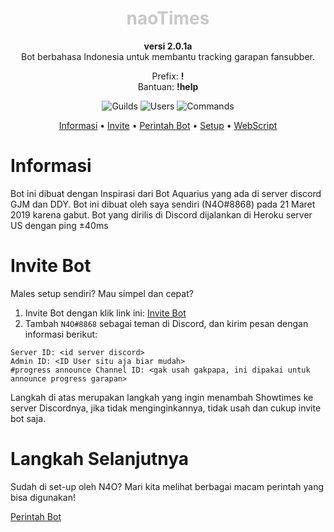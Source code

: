 <h1 id="mulai-dari-sini" style="color:#c8c8c8;" align="center">
    naoTimes
</h1>
<p align="center"><b>versi 2.0.1a</b><br>Bot berbahasa Indonesia untuk membantu tracking garapan fansubber.</p>
<p align="center">Prefix: <b>!</b><br/>Bantuan: <b>!help</b></p>
<p align="center"><img src="https://img.shields.io/endpoint?url=https%3A%2F%2Fapi.ihateani.me%2Fshield%2Fserver" data-origin="https://img.shields.io/endpoint?url=https%3A%2F%2Fapi.ihateani.me%2Fshield%2Fserver" alt="Guilds"> <img src="https://img.shields.io/endpoint?url=https%3A%2F%2Fapi.ihateani.me%2Fshield%2Fpengguna" data-origin="https://img.shields.io/endpoint?url=https%3A%2F%2Fapi.ihateani.me%2Fshield%2Fpengguna" alt="Users"> <img src="https://img.shields.io/endpoint?url=https%3A%2F%2Fapi.ihateani.me%2Fshield%2Fperintah" data-origin="https://img.shields.io/endpoint?url=https%3A%2F%2Fapi.ihateani.me%2Fshield%2Fperintah" alt="Commands"></p>

<p align="center">
	<a href="#informasi">Informasi</a> •
    <a href="#invite-bot">Invite</a> •
    <a href="/#/perintah">Perintah Bot</a> •
    <a href="#setting-up">Setup</a> •
    <a href="#webscript">WebScript</a>
</p>

# Informasi

Bot ini dibuat dengan Inspirasi dari Bot Aquarius yang ada di server discord GJM dan DDY.
Bot ini dibuat oleh saya sendiri (N4O#8868) pada 21 Maret 2019 karena gabut.
Bot yang dirilis di Discord dijalankan di Heroku server US dengan ping ±40ms

# Invite Bot

Males setup sendiri? Mau simpel dan cepat?

1. Invite Bot dengan klik link ini: [Invite Bot](https://ihateani.me/andfansub/)
2. Tambah `N4O#8868` sebagai teman di Discord, dan kirim pesan dengan informasi berikut:
```
Server ID: <id server discord>
Admin ID: <ID User situ aja biar mudah>
#progress announce Channel ID: <gak usah gakpapa, ini dipakai untuk announce progress garapan>
```

Langkah di atas merupakan langkah yang ingin menambah Showtimes ke server Discordnya, jika tidak menginginkannya, tidak usah dan cukup invite bot saja.


# Langkah Selanjutnya

Sudah di set-up oleh N4O? Mari kita melihat berbagai macam perintah yang bisa digunakan!

[Perintah Bot](perintah.md)